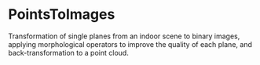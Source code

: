 # PointsToImages
Transformation of single planes from an indoor scene to binary images, applying morphological operators to improve the quality of each plane, and back-transformation to a point cloud.
